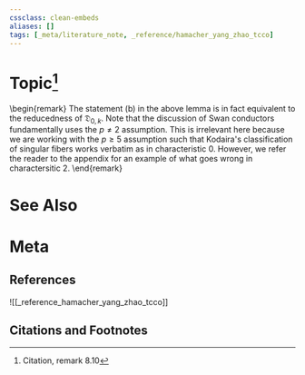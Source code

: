 ```yaml
---
cssclass: clean-embeds
aliases: []
tags: [_meta/literature_note, _reference/hamacher_yang_zhao_tcco]
---
```

# Topic[^1]
\begin{remark}
The statement (b) in the above lemma is in fact equivalent to the reducedness of $\mathfrak{D}_{0, k}$. Note that the discussion of Swan conductors fundamentally uses the $p \neq 2$ assumption. This is irrelevant here because we are working with the $p \ge 5$ assumption such that Kodaira's classification of singular fibers works verbatim as in characteristic $0$. However, we refer the reader to the appendix for an example of what goes wrong in charactersitic $2$. 
\end{remark}

# See Also

# Meta
## References
![[_reference_hamacher_yang_zhao_tcco]]


## Citations and Footnotes
[^1]: Citation, remark 8.10